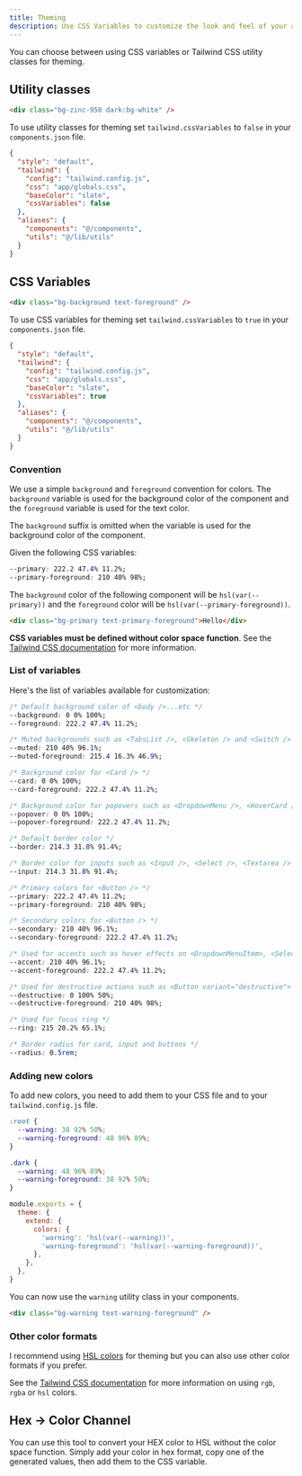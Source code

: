 ```yaml
---
title: Theming
description: Use CSS Variables to customize the look and feel of your application.
---
```


You can choose between using CSS variables or Tailwind CSS utility classes for theming.

## Utility classes

```html /bg-zinc-950/ /text-zinc-50/ /dark:bg-white/ /dark:text-zinc-950/
<div class="bg-zinc-950 dark:bg-white" />
```

To use utility classes for theming set `tailwind.cssVariables` to `false` in your `components.json` file.

```json {7} title="components.json"
{
  "style": "default",
  "tailwind": {
    "config": "tailwind.config.js",
    "css": "app/globals.css",
    "baseColor": "slate",
    "cssVariables": false
  },
  "aliases": {
    "components": "@/components",
    "utils": "@/lib/utils"
  }
}
```

## CSS Variables

```html /bg-background/ /text-foreground/
<div class="bg-background text-foreground" />
```

To use CSS variables for theming set `tailwind.cssVariables` to `true` in your `components.json` file.

```json {7} title="components.json"
{
  "style": "default",
  "tailwind": {
    "config": "tailwind.config.js",
    "css": "app/globals.css",
    "baseColor": "slate",
    "cssVariables": true
  },
  "aliases": {
    "components": "@/components",
    "utils": "@/lib/utils"
  }
}
```

### Convention

We use a simple `background` and `foreground` convention for colors. The `background` variable is used for the background color of the component and the `foreground` variable is used for the text color.

<Callout class="mt-4">

The `background` suffix is omitted when the variable is used for the background color of the component.

</Callout>

Given the following CSS variables:

```css
--primary: 222.2 47.4% 11.2%;
--primary-foreground: 210 40% 98%;
```

The `background` color of the following component will be `hsl(var(--primary))` and the `foreground` color will be `hsl(var(--primary-foreground))`.

```html
<div class="bg-primary text-primary-foreground">Hello</div>
```

<Callout>

**CSS variables must be defined without color space function**. See the [Tailwind CSS documentation](https://tailwindcss.com/docs/customizing-colors#using-css-variables) for more information.

</Callout>

### List of variables

Here's the list of variables available for customization:

<Steps>

```css
/* Default background color of <body />...etc */
--background: 0 0% 100%;
--foreground: 222.2 47.4% 11.2%;
```

```css
/* Muted backgrounds such as <TabsList />, <Skeleton /> and <Switch /> */
--muted: 210 40% 96.1%;
--muted-foreground: 215.4 16.3% 46.9%;
```

```css
/* Background color for <Card /> */
--card: 0 0% 100%;
--card-foreground: 222.2 47.4% 11.2%;
```

```css
/* Background color for popovers such as <DropdownMenu />, <HoverCard />, <Popover /> */
--popover: 0 0% 100%;
--popover-foreground: 222.2 47.4% 11.2%;
```

```css
/* Default border color */
--border: 214.3 31.8% 91.4%;
```

```css
/* Border color for inputs such as <Input />, <Select />, <Textarea /> */
--input: 214.3 31.8% 91.4%;
```

```css
/* Primary colors for <Button /> */
--primary: 222.2 47.4% 11.2%;
--primary-foreground: 210 40% 98%;
```

```css
/* Secondary colors for <Button /> */
--secondary: 210 40% 96.1%;
--secondary-foreground: 222.2 47.4% 11.2%;
```

```css
/* Used for accents such as hover effects on <DropdownMenuItem>, <SelectItem>...etc */
--accent: 210 40% 96.1%;
--accent-foreground: 222.2 47.4% 11.2%;
```

```css
/* Used for destructive actions such as <Button variant="destructive"> */
--destructive: 0 100% 50%;
--destructive-foreground: 210 40% 98%;
```

```css
/* Used for focus ring */
--ring: 215 20.2% 65.1%;
```

```css
/* Border radius for card, input and buttons */
--radius: 0.5rem;
```

</Steps>

### Adding new colors

To add new colors, you need to add them to your CSS file and to your `tailwind.config.js` file.

```css title="assets/css/tailwind.css"
:root {
  --warning: 38 92% 50%;
  --warning-foreground: 48 96% 89%;
}

.dark {
  --warning: 48 96% 89%;
  --warning-foreground: 38 92% 50%;
}
```

```js {5-6} title="tailwind.config.js"
module.exports = {
  theme: {
    extend: {
      colors: {
        'warning': 'hsl(var(--warning))',
        'warning-foreground': 'hsl(var(--warning-foreground))',
      },
    },
  },
}
```

You can now use the `warning` utility class in your components.

```html /bg-warning/ /text-warning-foreground/
<div class="bg-warning text-warning-foreground" />
```

### Other color formats

I recommend using [HSL colors](https://www.smashingmagazine.com/2021/07/hsl-colors-css/) for theming but you can also use other color formats if you prefer.

See the [Tailwind CSS documentation](https://tailwindcss.com/docs/customizing-colors#using-css-variables) for more information on using `rgb`, `rgba` or `hsl` colors.

## Hex -> Color Channel

You can use this tool to convert your HEX color to HSL without the color space function. Simply add your color in hex format, copy one of the generated values, then add them to the CSS variable.

<!-- <HexToChannels /> -->
